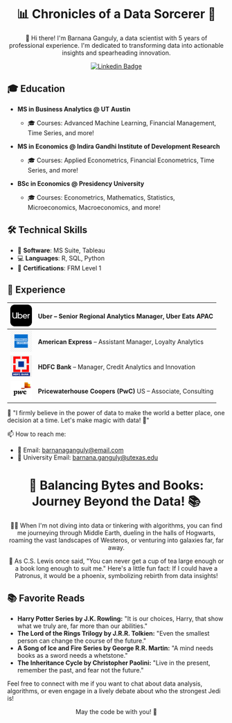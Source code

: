 <div align="center">

# 📊 Chronicles of a Data Sorcerer 🚀

👋 Hi there! I'm Barnana Ganguly, a data scientist with 5 years of professional experience. I'm dedicated to transforming data into actionable insights and spearheading innovation.

[![Linkedin Badge](https://img.shields.io/badge/-BarnanaGanguly-blue?style=flat-square&logo=Linkedin&logoColor=white&link=https://www.linkedin.com/in/barnanaganguly/)](https://www.linkedin.com/in/barnanaganguly/)

</div>


## 🎓 Education

- **MS in Business Analytics @ UT Austin**
  - 🎓 Courses: Advanced Machine Learning, Financial Management, Time Series, and more!

- **MS in Economics @ Indira Gandhi Institute of Development Research**
  - 🎓 Courses: Applied Econometrics, Financial Econometrics, Time Series, and more!

- **BSc in Economics @ Presidency University**
  - 🎓 Courses: Econometrics, Mathematics, Statistics, Microeconomics, Macroeconomics, and more!

## 🛠️ Technical Skills

- 💼 **Software**: MS Suite, Tableau
- 💻 **Languages**: R, SQL, Python
- 📜 **Certifications**: FRM Level 1

## 🔭 Experience

| <img src="https://github.com/BarnanaGanguly/BarnanaGanguly/blob/3f09cc480396e19b6b25cb7656a4e91a33ed5247/Uber_Logo.png" width="50"> | **Uber** – Senior Regional Analytics Manager, Uber Eats APAC |
|:---:|:---|
| <img src="https://github.com/BarnanaGanguly/BarnanaGanguly/blob/3f09cc480396e19b6b25cb7656a4e91a33ed5247/Amex_Logo.png" width="50"> | **American Express** – Assistant Manager, Loyalty Analytics |
| <img src="https://github.com/BarnanaGanguly/BarnanaGanguly/blob/3f09cc480396e19b6b25cb7656a4e91a33ed5247/HDFC_Logo.png" width="50"> | **HDFC Bank** – Manager, Credit Analytics and Innovation |
| <img src="https://github.com/BarnanaGanguly/BarnanaGanguly/blob/733abe366d0268d6cf56cb91ad889f6b3abfbd7b/PwC_Logo.jpeg" width="50"> | **Pricewaterhouse Coopers (PwC)** US – Associate, Consulting |




📢 "I firmly believe in the power of data to make the world a better place, one decision at a time. Let's make magic with data! 🌟"

📫 How to reach me:
- 📧 Email: barnanaganguly@email.com
- 📧 University Email: barnana.ganguly@utexas.edu
</div>

<div align="center">
  <h1>📖 Balancing Bytes and Books: Journey Beyond the Data! 📚</h1>
  <p>🧙‍♂️ When I'm not diving into data or tinkering with algorithms, you can find me journeying through Middle Earth, dueling in the halls of Hogwarts, roaming the vast landscapes of Westeros, or venturing into galaxies far, far away.</p>
  <p>🦅 As C.S. Lewis once said, "You can never get a cup of tea large enough or a book long enough to suit me."  
      Here's a little fun fact: If I could have a Patronus, it would be a phoenix, symbolizing rebirth from data insights!</p>
</div>

## 📚 Favorite Reads

- **Harry Potter Series by J.K. Rowling:** "It is our choices, Harry, that show what we truly are, far more than our abilities."
- **The Lord of the Rings Trilogy by J.R.R. Tolkien:** "Even the smallest person can change the course of the future."
- **A Song of Ice and Fire Series by George R.R. Martin:** "A mind needs books as a sword needs a whetstone."
- **The Inheritance Cycle by Christopher Paolini:** "Live in the present, remember the past, and fear not the future."

Feel free to connect with me if you want to chat about data analysis, algorithms, or even engage in a lively debate about who the strongest Jedi is!

<p align="center">May the code be with you! 🚀</p>
